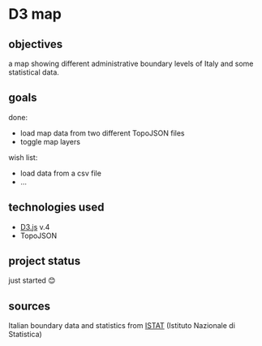 # D3 map

## objectives

a map showing different administrative boundary levels of Italy and some statistical data.

## goals

done:
- load map data from two different TopoJSON files
- toggle map layers

wish list:
- load data from a csv file
- ...

## technologies used

- [D3.js](https://d3js.org/) v.4
- TopoJSON

## project status

just started :blush:

## sources

Italian boundary data and statistics from [ISTAT](http://www.istat.it/it/strumenti/territorio-e-cartografia) (Istituto Nazionale di Statistica)
